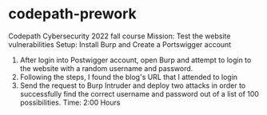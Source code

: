 # codepath-prework
Codepath Cybersecurity 2022 fall course 
Mission: Test the website vulnerabilities 
Setup: Install Burp and Create a Portswigger account

1. After login into Postwigger account, open Burp and attempt to login to the website with a random username and password.
2. Following the steps, I found the blog's URL that I attended to login
3. Send the request to Burp Intruder and deploy two attacks in order to successfully find the correct username and password out of a list of 100 possibilities.
Time: 2:00 Hours

